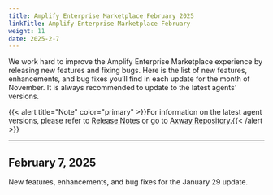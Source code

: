 ```yaml
---
title: Amplify Enterprise Marketplace February 2025
linkTitle: Amplify Enterprise Marketplace February
weight: 11
date: 2025-2-7
---
```

We work hard to improve the Amplify Enterprise Marketplace experience by releasing new features and fixing bugs. Here is the list of new features, enhancements, and bug fixes you’ll find in each update for the month of November. It is always recommended to update to the latest agents' versions.

{{< alert title="Note" color="primary" >}}For information on the latest agent versions, please refer to [Release Notes](/docs/amplify_relnotes) or go to [Axway Repository](https://repository.axway.com/catalog?q=agents).{{< /alert >}}

---

## February 7, 2025

New features, enhancements, and bug fixes for the January 29 update.